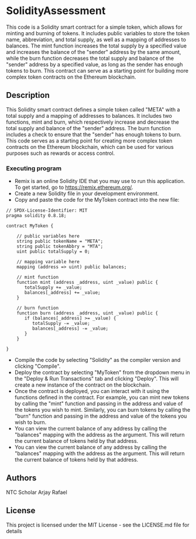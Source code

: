# SolidityAssessment

This code is a Solidity smart contract for a simple token, which allows for minting and burning of tokens. It includes public variables to store the token name, abbreviation, and total supply, as well as a mapping of addresses to balances. The mint function increases the total supply by a specified value and increases the balance of the "sender" address by the same amount, while the burn function decreases the total supply and balance of the "sender" address by a specified value, as long as the sender has enough tokens to burn. This contract can serve as a starting point for building more complex token contracts on the Ethereum blockchain.

## Description

This Solidity smart contract defines a simple token called "META" with a total supply and a mapping of addresses to balances. It includes two functions, mint and burn, which respectively increase and decrease the total supply and balance of the "sender" address. The burn function includes a check to ensure that the "sender" has enough tokens to burn. This code serves as a starting point for creating more complex token contracts on the Ethereum blockchain, which can be used for various purposes such as rewards or access control.

### Executing program

* Remix is an online Solidity IDE that you may use to run this application. To get started, go to https://remix.ethereum.org/.
* Create a new Solidity file in your development environment.
* Copy and paste the code for the MyToken contract into the new file:
```
// SPDX-License-Identifier: MIT
pragma solidity 0.8.18;

contract MyToken {

    // public variables here
    string public tokenName = "META";
    string public tokenAbbry = "MTA";
    uint public totalSupply = 0;

    // mapping variable here
    mapping (address => uint) public balances;

    // mint function
    function mint (address _address, uint _value) public {
       totalSupply += _value;
       balances[_address] += _value;
    }

    // burn function
    function burn (address _address, uint _value) public {
       if (balances[_address] >= _value) {
          totalSupply -= _value;
          balances[_address] -= _value;
       }
    }

}
```
* Compile the code by selecting "Solidity" as the compiler version and clicking "Compile".
* Deploy the contract by selecting "MyToken" from the dropdown menu in the "Deploy & Run Transactions" tab and clicking "Deploy". This will create a new instance of the contract on the blockchain.
* Once the contract is deployed, you can interact with it using the functions defined in the contract. For example, you can mint new tokens by calling the "mint" function and passing in the address and value of the tokens you wish to mint. Similarly, you can burn tokens by calling the "burn" function and passing in the address and value of the tokens you wish to burn.
* You can view the current balance of any address by calling the "balances" mapping with the address as the argument. This will return the current balance of tokens held by that address.
* You can view the current balance of any address by calling the "balances" mapping with the address as the argument. This will return the current balance of tokens held by that address.

## Authors

NTC Scholar Arjay Rafael

## License

This project is licensed under the MIT License - see the LICENSE.md file for details

